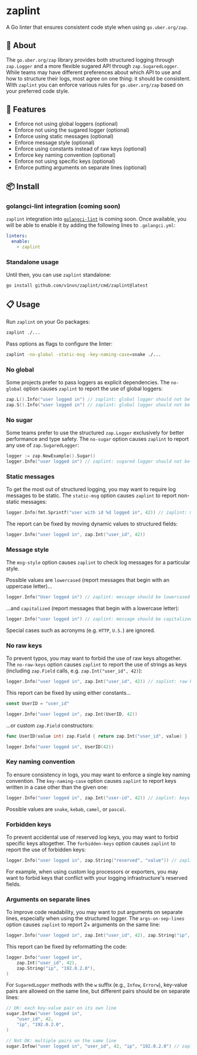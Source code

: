 # zaplint

A Go linter that ensures consistent code style when using `go.uber.org/zap`.

## 📌 About

The `go.uber.org/zap` library provides both structured logging through `zap.Logger` and a more flexible sugared API through `zap.SugaredLogger`. While teams may have different preferences about which API to use and how to structure their logs, most agree on one thing: it should be consistent. With `zaplint` you can enforce various rules for `go.uber.org/zap` based on your preferred code style.

## 🚀 Features

* Enforce not using global loggers (optional)
* Enforce not using the sugared logger (optional)
* Enforce using static messages (optional)
* Enforce message style (optional)
* Enforce using constants instead of raw keys (optional)
* Enforce key naming convention (optional)
* Enforce not using specific keys (optional)
* Enforce putting arguments on separate lines (optional)

## 📦 Install

### golangci-lint integration (coming soon)

`zaplint` integration into [`golangci-lint`][1] is coming soon. Once available, you will be able to enable it by adding the following lines to `.golangci.yml`:

```yaml
linters:
  enable:
    - zaplint
```

### Standalone usage

Until then, you can use `zaplint` standalone:

```bash
go install github.com/v1nvn/zaplint/cmd/zaplint@latest
```

## 📋 Usage

Run `zaplint` on your Go packages:

```bash
zaplint ./...
```

Pass options as flags to configure the linter:

```bash
zaplint -no-global -static-msg -key-naming-case=snake ./...
```

### No global

Some projects prefer to pass loggers as explicit dependencies.
The `no-global` option causes `zaplint` to report the use of global loggers:

```go
zap.L().Info("user logged in") // zaplint: global logger should not be used
zap.S().Info("user logged in") // zaplint: global logger should not be used
```

### No sugar

Some teams prefer to use the structured `zap.Logger` exclusively for better performance and type safety.
The `no-sugar` option causes `zaplint` to report any use of `zap.SugaredLogger`:

```go
logger := zap.NewExample().Sugar()
logger.Info("user logged in") // zaplint: sugared logger should not be used
```

### Static messages

To get the most out of structured logging, you may want to require log messages to be static.
The `static-msg` option causes `zaplint` to report non-static messages:

```go
logger.Info(fmt.Sprintf("user with id %d logged in", 42)) // zaplint: message should be a string literal or a constant
```

The report can be fixed by moving dynamic values to structured fields:

```go
logger.Info("user logged in", zap.Int("user_id", 42))
```

### Message style

The `msg-style` option causes `zaplint` to check log messages for a particular style.

Possible values are `lowercased` (report messages that begin with an uppercase letter)...

```go
logger.Info("User logged in") // zaplint: message should be lowercased
```

...and `capitalized` (report messages that begin with a lowercase letter):

```go
logger.Info("user logged in") // zaplint: message should be capitalized
```

Special cases such as acronyms (e.g. `HTTP`, `U.S.`) are ignored.

### No raw keys

To prevent typos, you may want to forbid the use of raw keys altogether.
The `no-raw-keys` option causes `zaplint` to report the use of strings as keys
(including `zap.Field` calls, e.g. `zap.Int("user_id", 42)`):

```go
logger.Info("user logged in", zap.Int("user_id", 42)) // zaplint: raw keys should not be used
```

This report can be fixed by using either constants...

```go
const UserID = "user_id"

logger.Info("user logged in", zap.Int(UserID, 42))
```

...or custom `zap.Field` constructors:

```go
func UserID(value int) zap.Field { return zap.Int("user_id", value) }

logger.Info("user logged in", UserID(42))
```

### Key naming convention

To ensure consistency in logs, you may want to enforce a single key naming convention.
The `key-naming-case` option causes `zaplint` to report keys written in a case other than the given one:

```go
logger.Info("user logged in", zap.Int("user-id", 42)) // zaplint: keys should be written in snake_case
```

Possible values are `snake`, `kebab`, `camel`, or `pascal`.

### Forbidden keys

To prevent accidental use of reserved log keys, you may want to forbid specific keys altogether.
The `forbidden-keys` option causes `zaplint` to report the use of forbidden keys:

```go
logger.Info("user logged in", zap.String("reserved", "value")) // zaplint: "reserved" key is forbidden and should not be used
```

For example, when using custom log processors or exporters, you may want to forbid keys that conflict with your logging infrastructure's reserved fields.

### Arguments on separate lines

To improve code readability, you may want to put arguments on separate lines, especially when using the structured logger.
The `args-on-sep-lines` option causes `zaplint` to report 2+ arguments on the same line:

```go
logger.Info("user logged in", zap.Int("user_id", 42), zap.String("ip", "192.0.2.0")) // zaplint: arguments should be put on separate lines
```

This report can be fixed by reformatting the code:

```go
logger.Info("user logged in",
    zap.Int("user_id", 42),
    zap.String("ip", "192.0.2.0"),
)
```

For `SugaredLogger` methods with the `w` suffix (e.g., `Infow`, `Errorw`), key-value pairs are allowed on the same line, but different pairs should be on separate lines:

```go
// OK: each key-value pair on its own line
sugar.Infow("user logged in",
    "user_id", 42,
    "ip", "192.0.2.0",
)

// Not OK: multiple pairs on the same line
sugar.Infow("user logged in", "user_id", 42, "ip", "192.0.2.0") // zaplint: arguments should be put on separate lines
```

[1]: https://golangci-lint.run
[2]: https://github.com/v1nvn/zaplint/releases
